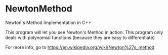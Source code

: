 # NewtonMethod
Newton's Method Implementation in C++

This program will let you see Newton's Method in action.
This program only deals with polynomial functions (because they are easy to differentiate)

For more info, go to https://en.wikipedia.org/wiki/Newton%27s_method
